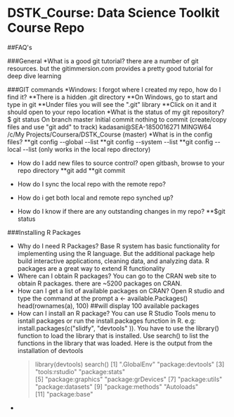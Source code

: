 # DSTK_Course: Data Science Toolkit Course Repo

##FAQ's

###General
*What is a good git tutorial?
 there are a number of git resources. but the gitimmersion.com provides a pretty good tutorial for deep dive learning


###GIT commands
*Windows: I forgot where I created my repo, how do I find it?
	**There is a hidden .git directory
	**On Windows, go to start and type in git
	**Under files you will see the ".git" library
	**Click on it and it should open to your repo location
*What is the status of my git repository?
	$ git status
	On branch master
	Initial commit
	nothing to commit (create/copy files and use "git add" to track)
	kadasani@SEA-1850016271 MINGW64 /c/My Projects/Coursera/DSTK_Course (master)
*What is in the config files?
	**git config --global --list
	**git config --system --list
	**git config --local --list (only works in the local repo directory)
* How do I add new files to source control?
	open gitbash, browse to your repo directory
	**git add <filename>
	**git commit
* How do I sync the local repo with the remote repo?
	
* How do i get both local and remote repo synched up?

* How do I know if there are any outstanding changes in my repo?
	**$git status
	
###Installing R Packages
* Why do I need R Packages?
  Base R system has basic functionality for implementing using the R language. But the additional package help build interactive applications, cleaning data, and analyzing data. R packages are a great way to extend R functionality
* Where can I obtain R packages?
  You can go to the CRAN web site to obtain R packages. there are ~5200 packages on CRAN.
* How can I get a list of available packages on CRAN?
  Open R studio and type the command at the prompt
	a <- available.Packages()
	head(rownames(a), 100) ##will display 100 available packages
* How can I install an R package?
	You can use R Studio Tools menu to isntall packages or run the install.packages function in R. e.g: install.packages(c("slidfy", "devtools" )).
	You have to use the library(<library name>) function to load the library that is installed. Use search() to list the functions in the library that was loaded.
	Here is the output from the installation of devtools
	> library(devtools)
	> search()
	 [1] ".GlobalEnv"        "package:devtools" 
	 [3] "tools:rstudio"     "package:stats"    
	 [5] "package:graphics"  "package:grDevices"
	 [7] "package:utils"     "package:datasets" 
	 [9] "package:methods"   "Autoloads"        
	[11] "package:base"
* 
  
